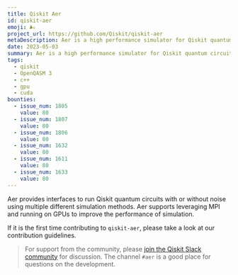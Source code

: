 ```yaml
---
title: Qiskit Aer
id: qiskit-aer
emoji: 🌬️
project_url: https://github.com/Qiskit/qiskit-aer
metaDescription: Aer is a high performance simulator for Qiskit quantum circuits that includes with realistic noise models.
date: 2023-05-03
summary: Aer is a high performance simulator for Qiskit quantum circuits that includes with realistic noise models
tags:
  - qiskit
  - OpenQASM 3
  - c++
  - gpu
  - cuda
bounties:
  - issue_num: 1805
    value: 80
  - issue_num: 1807
    value: 80
  - issue_num: 1806
    value: 80
  - issue_num: 1632
    value: 80
  - issue_num: 1611
    value: 80
  - issue_num: 1633
    value: 80
---
```


Aer provides interfaces to run Qiskit quantum circuits with or without noise using multiple different simulation methods. Aer supports leveraging MPI and running on GPUs to improve the performance of simulation.

If it is the first time contributing to `qiskit-aer`, please take a look at our contribution guidelines.

> For support from the community, please [join the Qiskit Slack community](https://ibm.co/joinqiskitslack) for discussion. The channel `#aer` is a good place for questions on the development.
